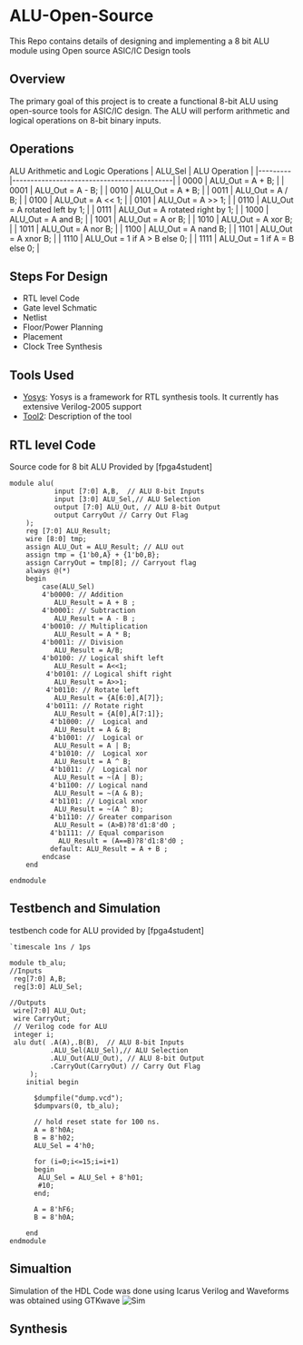 # ALU-Open-Source
This Repo contains details of designing and implementing a 8 bit ALU module using Open source ASIC/IC Design tools

## Overview
The primary goal of this project is to create a functional 8-bit ALU using open-source tools for ASIC/IC design. The ALU will perform arithmetic and logical operations on 8-bit binary inputs.

## Operations


ALU Arithmetic and Logic Operations
| ALU_Sel | ALU Operation                               |
|---------|--------------------------------------------|
| 0000    | ALU_Out = A + B;                            |
| 0001    | ALU_Out = A - B;                            |
| 0010    | ALU_Out = A * B;                            |
| 0011    | ALU_Out = A / B;                            |
| 0100    | ALU_Out = A << 1;                           |
| 0101    | ALU_Out = A >> 1;                           |
| 0110    | ALU_Out = A rotated left by 1;             |
| 0111    | ALU_Out = A rotated right by 1;            |
| 1000    | ALU_Out = A and B;                         |
| 1001    | ALU_Out = A or B;                          |
| 1010    | ALU_Out = A xor B;                         |
| 1011    | ALU_Out = A nor B;                         |
| 1100    | ALU_Out = A nand B;                        |
| 1101    | ALU_Out = A xnor B;                        |
| 1110    | ALU_Out = 1 if A > B else 0;               |
| 1111    | ALU_Out = 1 if A = B else 0;               |

## Steps For Design
- RTL level Code
- Gate level Schmatic
- Netlist
- Floor/Power Planning
- Placement
- Clock Tree Synthesis

## Tools Used
- [Yosys](https://github.com/YosysHQ/yosys): Yosys is a framework for RTL synthesis tools. It currently has extensive Verilog-2005 support
- [Tool2](link2): Description of the tool

## RTL level Code

Source code for 8 bit ALU Provided by [fpga4student]
```
module alu(
           input [7:0] A,B,  // ALU 8-bit Inputs                 
           input [3:0] ALU_Sel,// ALU Selection
           output [7:0] ALU_Out, // ALU 8-bit Output
           output CarryOut // Carry Out Flag
    );
    reg [7:0] ALU_Result;
    wire [8:0] tmp;
    assign ALU_Out = ALU_Result; // ALU out
    assign tmp = {1'b0,A} + {1'b0,B};
    assign CarryOut = tmp[8]; // Carryout flag
    always @(*)
    begin
        case(ALU_Sel)
        4'b0000: // Addition
           ALU_Result = A + B ; 
        4'b0001: // Subtraction
           ALU_Result = A - B ;
        4'b0010: // Multiplication
           ALU_Result = A * B;
        4'b0011: // Division
           ALU_Result = A/B;
        4'b0100: // Logical shift left
           ALU_Result = A<<1;
         4'b0101: // Logical shift right
           ALU_Result = A>>1;
         4'b0110: // Rotate left
           ALU_Result = {A[6:0],A[7]};
         4'b0111: // Rotate right
           ALU_Result = {A[0],A[7:1]};
          4'b1000: //  Logical and 
           ALU_Result = A & B;
          4'b1001: //  Logical or
           ALU_Result = A | B;
          4'b1010: //  Logical xor 
           ALU_Result = A ^ B;
          4'b1011: //  Logical nor
           ALU_Result = ~(A | B);
          4'b1100: // Logical nand 
           ALU_Result = ~(A & B);
          4'b1101: // Logical xnor
           ALU_Result = ~(A ^ B);
          4'b1110: // Greater comparison
           ALU_Result = (A>B)?8'd1:8'd0 ;
          4'b1111: // Equal comparison   
            ALU_Result = (A==B)?8'd1:8'd0 ;
          default: ALU_Result = A + B ; 
        endcase
    end

endmodule

```
## Testbench and Simulation
testbench code for ALU provided by [fpga4student]

```
`timescale 1ns / 1ps  

module tb_alu;
//Inputs
 reg[7:0] A,B;
 reg[3:0] ALU_Sel;

//Outputs
 wire[7:0] ALU_Out;
 wire CarryOut;
 // Verilog code for ALU
 integer i;
 alu dut( .A(A),.B(B),  // ALU 8-bit Inputs                 
          .ALU_Sel(ALU_Sel),// ALU Selection
          .ALU_Out(ALU_Out), // ALU 8-bit Output
          .CarryOut(CarryOut) // Carry Out Flag
     );
    initial begin
    
      $dumpfile("dump.vcd");
      $dumpvars(0, tb_alu);
      
      // hold reset state for 100 ns.
      A = 8'h0A;
      B = 8'h02;
      ALU_Sel = 4'h0;
      
      for (i=0;i<=15;i=i+1)
      begin
       ALU_Sel = ALU_Sel + 8'h01;
       #10;
      end;
      
      A = 8'hF6;
      B = 8'h0A;
      
    end
endmodule
```
## Simualtion

Simulation of the HDL Code was done using Icarus Verilog and Waveforms was obtained using GTKwave
![Sim]()
## Synthesis
